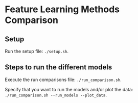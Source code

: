 # Feature Learning Methods Comparison
## Setup

Run the setup file: ``./setup.sh``.

## Steps to run the different models

Execute the run comparisons file: ``./run_comparison.sh``.

Specify that you want to run the models and/or plot the data: ``./run_comparison.sh --run_models --plot_data``.
 

